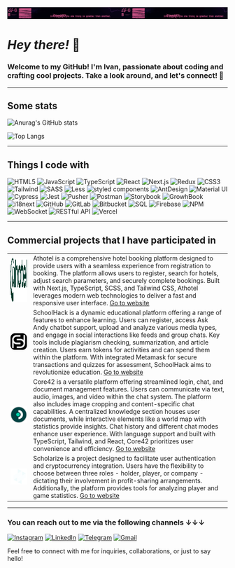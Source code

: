 <img alt="LG6" src="/lg-6.png">

# _Hey there!_ 👋

### Welcome to my GitHub! I'm Ivan, passionate about coding and crafting cool projects. Take a look around, and let's connect! 🚀

---

## Some stats

![Anurag's GitHub stats](https://github-readme-stats.vercel.app/api?username=vanyachyzh&show_icons=true&theme=dracula&bg_color=30,e96443,904e95&title_color=fff&text_color=fff)

![Top Langs](https://github-readme-stats.vercel.app/api/top-langs/?username=vanyachyzh&layout=compact&theme=dracula&bg_color=30,e96443,904e95&title_color=fff&text_color=fff)

---

## Things I code with

<p>
<img alt="HTML5" src="https://img.shields.io/badge/HTML5-%23f43f5e?style=flat&logo=html5&labelColor=gray">
<img alt="JavaScript" src="https://img.shields.io/badge/JavaScript-%23ec4899?style=flat&logo=JavaScript&labelColor=gray">
<img alt="TypeScript" src="https://img.shields.io/badge/TypeScript-%23d946ef?style=flat&logo=TypeScript&labelColor=gray">
<img alt="React" src="https://img.shields.io/badge/React-%23a855f7?style=flat&logo=React&labelColor=gray">
<img alt="Next.js" src="https://img.shields.io/badge/Next-%238b5cf6?style=flat&logo=next.js&labelColor=gray">
<img alt="Redux" src="https://img.shields.io/badge/Redux-%236366f1?style=flat&logo=Redux&labelColor=gray">
<img alt="CSS3" src="https://img.shields.io/badge/CSS3-%233b82f6?style=flat&logo=CSS3&labelColor=gray">
<img alt="Tailwind" src="https://img.shields.io/badge/Tailwind-%230ea5e9?style=flat&logo=tailwindcss&labelColor=gray">
<img alt="SASS" src="https://img.shields.io/badge/SASS-%2306b6d4?style=flat&logo=sass&labelColor=gray">
<img alt="Less" src="https://img.shields.io/badge/Less-%2314b8a6?style=flat&logo=less&labelColor=gray">
<img alt="styled components" src="https://img.shields.io/badge/styled%20components-%2322c55e?style=flat&logo=styled%20components&labelColor=gray">
<img alt="AntDesign" src="https://img.shields.io/badge/AntDesign-%2384cc16?style=flat&logo=antdesign&labelColor=gray">
<img alt="Material UI" src="https://img.shields.io/badge/Material%20UI-%23eab308?style=flat&logo=mui&labelColor=gray">
<img alt="Cypress" src="https://img.shields.io/badge/Cypress-%23f59e0b?style=flat&logo=Cypress&labelColor=gray">
<img alt="Jest" src="https://img.shields.io/badge/Jest-%23f97316?style=flat&logo=jest&labelColor=gray">
<img alt="Pusher" src="https://img.shields.io/badge/Pusher-%23ef4444?style=flat&logo=Pusher&labelColor=gray">
<img alt="Postman" src="https://img.shields.io/badge/Postman-%23f43f5e?style=flat&logo=Postman&labelColor=gray">
<img alt="Storybook" src="https://img.shields.io/badge/Storybook-%23ec4899?style=flat&logo=Storybook&labelColor=gray">
<img alt="GrowhBook" src="https://img.shields.io/badge/GrowhBook-%23d946ef?style=flat">
<img alt="i18next" src="https://img.shields.io/badge/i18next-%23a855f7?style=flat&logo=i18next&labelColor=gray">
<img alt="GitHub" src="https://img.shields.io/badge/GitHub-%238b5cf6?style=flat&logo=GitHub&labelColor=gray">
<img alt="GitLab" src="https://img.shields.io/badge/GitLab-%236366f1?style=flat&logo=GitLab&labelColor=gray">
<img alt="Bitbucket" src="https://img.shields.io/badge/Bitbucket-%233b82f6?style=flat&logo=Bitbucket&labelColor=gray">
<img alt="SQL" src="https://img.shields.io/badge/SQL-%230ea5e9?style=flat&logo=SQL">
<img alt="Firebase" src="https://img.shields.io/badge/Firebase-%2306b6d4?style=flat&logo=Firebase&labelColor=gray">
<img alt="NPM" src="https://img.shields.io/badge/NPM-%2314b8a6?style=flat&logo=npm&labelColor=gray">
<img alt="WebSocket" src="https://img.shields.io/badge/WebSocket-%2310b981?style=flat">
<img alt="RESTful API" src="https://img.shields.io/badge/RESTful%20API-%2322c55e?style=flat">
<img alt="Vercel" src="https://img.shields.io/badge/Vercel-%2384cc16?style=flat&logo=Vercel&labelColor=gray">
</p>

---

## Commercial projects that I have participated in

<table>
  <tbody>
    <tr>
      <td><img src="/logos/athotel.svg" height="100px" /></td>
      <td>Athotel is a comprehensive hotel booking platform designed to provide users with a seamless experience from registration to booking. The platform allows users to register, search         for hotels, adjust search parameters, and securely complete bookings. Built with Next.js, TypeScript, SCSS, and Tailwind CSS, Athotel leverages modern web technologies to deliver a         fast and responsive user interface. <a href="https://athotel.com/" target="_blank">Go to website</a>
      </td>
    </tr>
    <tr>
      <td><img src="/logos/schoolhack.svg" /></td>
      <td>
        SchoolHack is a dynamic educational platform offering a range of features to enhance learning. Users can register, access Ask Andy chatbot support, upload and analyze various media         types, and engage in social interactions like feeds and group chats. Key tools include plagiarism checking, summarization, and article creation. Users earn tokens for activities            and can spend them within the platform. With integrated Metamask for secure transactions and quizzes for assessment, SchoolHack aims to revolutionize education. <a         
        href="https://app.schoolhack.ai/" target="_blank">Go to website</a>
      </td>
    </tr>
    <tr>
      <td><img src="/logos/core42.svg" /></td>
      <td>
        Core42 is a versatile platform offering streamlined login, chat, and document management features. Users can communicate via text, audio, images, and video within the chat system.          The platform also includes image cropping and content-specific chat capabilities. A centralized knowledge section houses user documents, while interactive elements like a world map         with statistics provide insights. Chat history and different chat modes enhance user experience. With language support and built with TypeScript, Tailwind, and React, Core42                prioritizes user convenience and efficiency. <a href="https://core42-frontend.vercel.app/" target="_blank">Go to website</a>
      </td>
    </tr>
    <tr>
      <td><img src="/logos/scholorize.svg" /></td>
      <td>
        Scholarize is a project designed to facilitate user authentication and cryptocurrency integration. Users have the flexibility to choose between three roles - holder, player, or company - dictating their involvement in profit-sharing arrangements. Additionally, the platform provides tools for analyzing player and game statistics. <a href="https://scholarize-8c375.web.app/" target="_blank">Go to website</a>
      </td>
    </tr>
  </tbody>
</table>

---

<h3>You can reach out to me via the following channels ↓↓↓</h3>

<a href="https://www.instagram.com/ivan_chyzh" target="_blank"><img alt="Instagram" src="https://img.shields.io/badge/Instagram-white?style=for-the-badge&logo=instagram&link=https%3A%2F%2Fwww.instagram.com%2Fivan_chyzh%2F"></a> <a target="_blank" href="https://www.linkedin.com/in/ivan-chyzh-8b927722a/"><img alt="LinkedIn" src="https://img.shields.io/badge/LinkedIn-white?style=for-the-badge&logo=linkedin&logoColor=blue&link=https%3A%2F%2Fwww.instagram.com%2Fivan_chyzh%2F" /></a> <a href="http://t.me/ivan_chyzh" target="_blank"><img alt="Telegram" src="https://img.shields.io/badge/Telegram-white?style=for-the-badge&logo=Telegram&logoColor=blue&link=https%3A%2F%2Fwww.instagram.com%2Fivan_chyzh%2F" /></a> <a target="_blank" href="mailto:ivan.chyzh.fe@gmail.com"><img src="https://img.shields.io/badge/ivan.chyzh.fe@gmail.com-gray?style=for-the-badge&logo=gmail" alt="Gmail" /></a>

Feel free to connect with me for inquiries, collaborations, or just to say hello!
